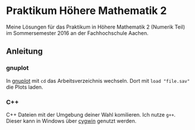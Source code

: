 # Praktikum Höhere Mathematik 2

Meine Lösungen für das Praktikum in Höhere Mathematik 2 (Numerik Teil) im Sommersemester 2016 an der Fachhochschule Aachen. 

## Anleitung
### gnuplot

In [gnuplot](http://www.gnuplot.info/) mit `cd` das Arbeitsverzeichnis wechseln. Dort mit `load "file.sav"` die Plots laden.

### C++

C++ Dateien mit der Umgebung deiner Wahl komilieren. Ich nutze `g++`. Dieser kann in Windows über [cygwin](https://www.cygwin.com/) genutzt werden.
